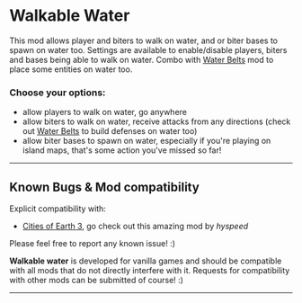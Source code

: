 # Walkable Water
This mod allows player and biters to walk on water, and or biter bases to spawn on water too. Settings are available to enable/disable players, biters and bases being able to walk on water. Combo with [Water Belts](https://mods.factorio.com/mod/water-belts) mod to place some entities on water too.

### Choose your options:

- allow players to walk on water, go anywhere
- allow biters to walk on water, receive attacks from any directions (check out  [Water Belts](https://mods.factorio.com/mod/water-belts) to build defenses on water too)
- allow biter bases to spawn on water, especially if you're playing on island maps, that's some action you've missed so far!

---

## Known Bugs & Mod compatibility

Explicit compatibility with:
- [Cities of Earth 3](https://mods.factorio.com/mod/CitiesOfEarth3), go check out this amazing mod by *hyspeed*

Please feel free to report any known issue! :)

**Walkable water** is developed for vanilla games and should be compatible with all mods that do not directly interfere with it. Requests for compatibility with other mods can be submitted of course! :)

---